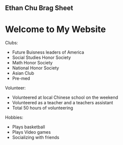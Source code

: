 ## Ethan Chu Brag Sheet
# Welcome to My Website
Clubs:
- Future Buisness leaders of America 
- Social Studies Honor Society
- Math Honor Society
- National Honor Society
- Asian Club
- Pre-med

Volunteer:
- Volunteered at local Chinese school on the weekend
- Volunteered as a teacher and a teachers assistant 
- Total 50 hours of volunteering

Hobbies:
- Plays basketball
- Plays Video games
- Socializing with friends
